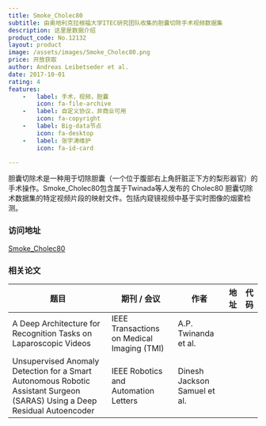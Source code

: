 ```yaml
---
title: Smoke_Cholec80
subtitle: 由奥地利克拉根福大学ITEC研究团队收集的胆囊切除手术视频数据集
description: 这里是数据介绍
product_code: No.12132
layout: product
image: /assets/images/Smoke_Cholec80.png
price: 开放获取
author: Andreas Leibetseder et al.
date: 2017-10-01
rating: 4
features:
    -   label: 手术，视频，胆囊
        icon: fa-file-archive
    -   label: 自定义协议，非商业可用
        icon: fa-copyright
    -   label: Big-data节点
        icon: fa-desktop
    -   label: 张宇涛维护
        icon: fa-id-card

---
```


胆囊切除术是一种用于切除胆囊（一个位于腹部右上角肝脏正下方的梨形器官）的手术操作。Smoke_Cholec80包含属于Twinada等人发布的 Cholec80 胆囊切除术数据集的特定视频片段的映射文件。包括内窥镜视频中基于实时图像的烟雾检测。

### 访问地址

[Smoke_Cholec80](http://ftp.itec.aau.at/datasets/Smoke_cholec80)

### 相关论文

| 题目   | 期刊 / 会议     | 作者  | 地址 | 代码                                                     |
|------|--------|-----|----|--------------------------------------------------------|
| A Deep Architecture for Recognition Tasks on Laparoscopic Videos | IEEE Transactions on Medical Imaging (TMI) | A.P. Twinanda et al. |  [<i class="fa-solid fa-file"/>](https://ieeexplore.ieee.org/abstract/document/7519080/)  | |
| Unsupervised Anomaly Detection for a Smart Autonomous Robotic Assistant Surgeon (SARAS) Using a Deep Residual Autoencoder | IEEE Robotics and Automation Letters | Dinesh Jackson Samuel et al. |  [<i class="fa-solid fa-file"/>](https://ieeexplore.ieee.org/abstract/document/9484847)  |  |
